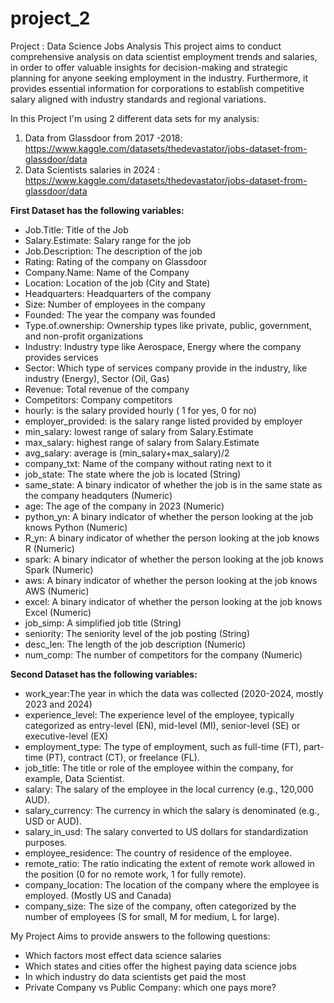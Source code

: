 # project_2
Project : Data Science Jobs Analysis 
This project aims to conduct comprehensive analysis on data scientist employment trends and salaries, in order to offer valuable insights for decision-making and strategic planning for anyone seeking employment in the industry. Furthermore, it provides essential information for corporations to establish competitive salary aligned with industry standards and regional variations.

In this Project I'm using 2 different data sets for my analysis: 
1) Data from Glassdoor from 2017 -2018: https://www.kaggle.com/datasets/thedevastator/jobs-dataset-from-glassdoor/data
2) Data Scientists salaries in 2024 : https://www.kaggle.com/datasets/thedevastator/jobs-dataset-from-glassdoor/data

**First Dataset has the following variables:** 

  * Job.Title: Title of the Job
  * Salary.Estimate: Salary range for the job
  * Job.Description: The description of the job
  * Rating: Rating of the company on Glassdoor
  * Company.Name: Name of the Company
  * Location: Location of the job (City and State)
  * Headquarters: Headquarters of the company
  * Size: Number of employees in the company
  * Founded: The year the company was founded
  * Type.of.ownership: Ownership types like private, public, government, and non-profit organizations
  * Industry: Industry type like Aerospace, Energy where the company provides services
  * Sector: Which type of services company provide in the industry, like industry (Energy), Sector (Oil, Gas)
  * Revenue: Total revenue of the company
  * Competitors: Company competitors
  * hourly: is the salary provided hourly ( 1 for yes, 0 for no)
  * employer_provided: is the salary range listed provided by employer
  * min_salary: lowest range of salary from Salary.Estimate
  * max_salary: highest range of salary from Salary.Estimate
  * avg_salary: average is (min_salary+max_salary)/2
  * company_txt: Name of the company without rating next to it
  * job_state: The state where the job is located (String)
  * same_state: A binary indicator of whether the job is in the same state as the company headquters (Numeric)
  * age: The age of the company in 2023 (Numeric)
  * python_yn: A binary indicator of whether the person looking at the job knows Python (Numeric)
  * R_yn: A binary indicator of whether the person looking at the job knows R (Numeric)
  * spark: A binary indicator of whether the person looking at the job knows Spark (Numeric)
  * aws: A binary indicator of whether the person looking at the job knows AWS (Numeric)
  * excel: A binary indicator of whether the person looking at the job knows Excel (Numeric)
  * job_simp: A simplified job title (String)
  * seniority: The seniority level of the job posting (String)
  * desc_len: The length of the job description (Numeric)
  * num_comp: The number of competitors for the company (Numeric)


**Second Dataset has the following variables:**
  * work_year:The year in which the data was collected (2020-2024, mostly 2023 and 2024)
  * experience_level: The experience level of the employee, typically categorized as entry-level (EN), mid-level (MI), senior-level (SE) or executive-level (EX)
  * employment_type: The type of employment, such as full-time (FT), part-time (PT), contract (CT), or freelance (FL).
  * job_title: The title or role of the employee within the company, for example, Data Scientist.
  * salary: The salary of the employee in the local currency (e.g., 120,000 AUD).
  * salary_currency: The currency in which the salary is denominated (e.g., USD or AUD).
  * salary_in_usd: The salary converted to US dollars for standardization purposes.
  * employee_residence: The country of residence of the employee.
  * remote_ratio: The ratio indicating the extent of remote work allowed in the position (0 for no remote work, 1 for fully remote).
  * company_location: The location of the company where the employee is employed. (Mostly US and Canada) 
  * company_size: The size of the company, often categorized by the number of employees (S for small, M for medium, L for large).

My Project Aims to provide answers to the following questions:

  * Which factors most effect data science salaries 
  * Which states and cities offer the highest paying data science jobs
  * In which industry do data scientists get paid the most
  * Private Company vs Public Company: which one pays more?

    






